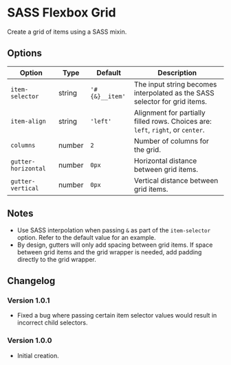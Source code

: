 # SASS Flexbox Grid

Create a grid of items using a SASS mixin.

## Options

Option | Type | Default | Description
------ | ---- | ------- | -----------
`item-selector` | string | `'#{&}__item'` | The input string becomes interpolated as the SASS selector for grid items.
`item-align` | string | `'left'` | Alignment for partially filled rows. Choices are: `left`, `right`, or `center`.
`columns` | number | `2` | Number of columns for the grid.
`gutter-horizontal` | number | `0px` | Horizontal distance between grid items.
`gutter-vertical` | number | `0px` | Vertical distance between grid items.

## Notes

* Use SASS interpolation when passing `&` as part of the `item-selector` option. Refer to the default value for an example.
* By design, gutters will only add spacing between grid items. If space between grid items and the grid wrapper is needed, add padding directly to the grid wrapper.

## Changelog

### Version 1.0.1
* Fixed a bug where passing certain item selector values would result in incorrect child selectors.

### Version 1.0.0
* Initial creation.